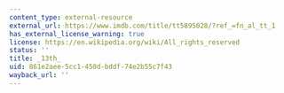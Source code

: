 ```yaml
---
content_type: external-resource
external_url: https://www.imdb.com/title/tt5895028/?ref_=fn_al_tt_1
has_external_license_warning: true
license: https://en.wikipedia.org/wiki/All_rights_reserved
status: ''
title: _13th_
uid: 861e2aee-5cc1-450d-bddf-74e2b55c7f43
wayback_url: ''
---
```

